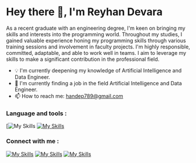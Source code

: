 # Hey there 👋, I'm Reyhan Devara
As a recent graduate with an engineering degree, I'm keen on bringing my skills and interests into the programming world. Throughout my studies, I gained valuable experience honing my programming skills through various training sessions and involvement in faculty projects. I'm highly responsible, committed, adaptable, and able to work well in teams. I aim to leverage my skills to make a significant contribution in the professional field.

- 💡 I'm currently deepening my knowledge of Artificial Intelligence and Data Engineer.
- 💼 I'm currently finding a job in the field Artificial Intelligence and Data Engineer.
- 📫 How to reach me: handep789@gmail.com 

### Language and tools :
[![My Skills](https://simpleskill.icons.workers.dev/svg?i=python)
[![My Skills](https://skillicons.dev/icons?i=py,sqlite,c,qt,html,css,arduino&theme=light)](https://skillicons.dev)


### Connect with me :
[![My Skills](https://skillicons.dev/icons?i=linkedin&theme=light)](https://www.linkedin.com/in/reyhandevara/) [![My Skills](https://skillicons.dev/icons?i=instagram&theme=light)](https://www.instagram.com/reyhand9/) [![My Skills](https://skillicons.dev/icons?i=twitter&theme=light)](https://twitter.com/@handep__)  


